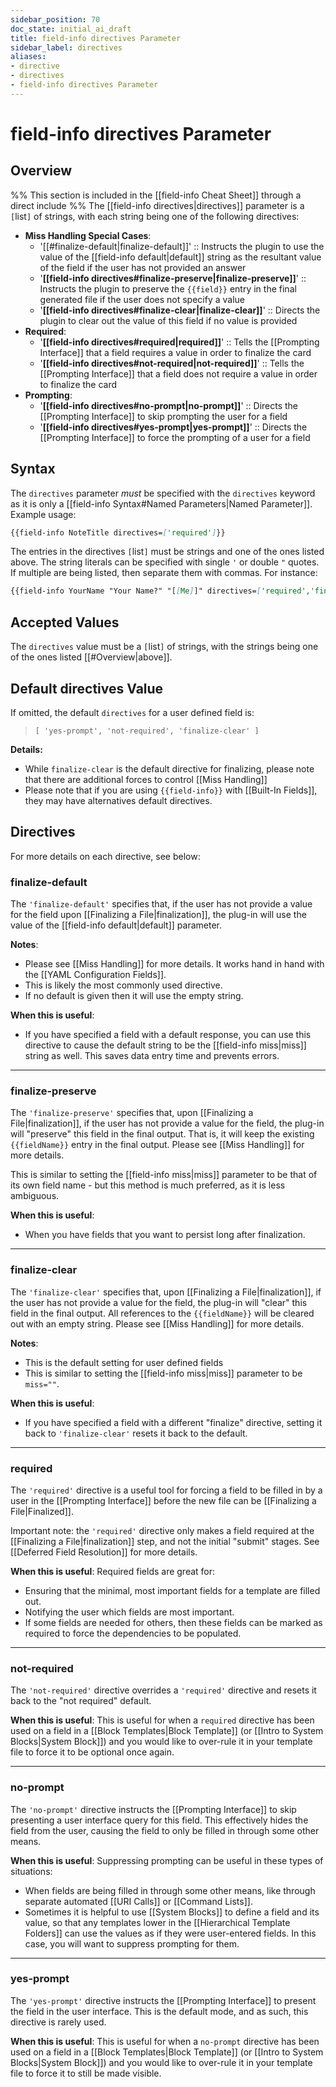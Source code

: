 ```yaml
---
sidebar_position: 70
doc_state: initial_ai_draft
title: field-info directives Parameter
sidebar_label: directives
aliases:
- directive
- directives
- field-info directives Parameter
---
```

# field-info directives Parameter

## Overview
%% This section is included in the [[field-info Cheat Sheet]] through a direct include %%
The [[field-info directives|directives]] parameter is a `[`list`]` of strings, with each string being one of the following directives:

- **Miss Handling Special Cases**:
	- '[[#finalize-default|finalize-default]]' :: Instructs the plugin to use the value of the [[field-info default|default]] string as the resultant value of the field if the user has not provided an answer
	- '**[[field-info directives#finalize-preserve|finalize-preserve]]**' :: Instructs the plugin to preserve the `{{field}}` entry in the final generated file if the user does not specify a value
	- '**[[field-info directives#finalize-clear|finalize-clear]]**' :: Directs the plugin to clear out the value of this field if no value is provided
- **Required**: 
	- '**[[field-info directives#required|required]]**' :: Tells the [[Prompting Interface]] that a field requires a value in order to finalize the card
	- '**[[field-info directives#not-required|not-required]]**' :: Tells the [[Prompting Interface]] that a field does not require a value in order to finalize the card
- **Prompting**:
	- '**[[field-info directives#no-prompt|no-prompt]]**' :: Directs the [[Prompting Interface]] to skip prompting the user for a field
	- '**[[field-info directives#yes-prompt|yes-prompt]]**' :: Directs the [[Prompting Interface]] to force the prompting of a user for a field

## Syntax
The `directives` parameter *must* be specified with the `directives` keyword as it is only a [[field-info Syntax#Named Parameters|Named Parameter]]. Example usage:

```md title="Sample directives parameter"
{{field-info NoteTitle directives=['required']}}
```

The entries in the directives `[`list`]` must be strings and one of the ones listed above. The string literals can be specified with single `'` or double `"` quotes. If multiple are being listed, then separate them with commas. For instance:

```md title="Sample multiple directives parameter"
{{field-info YourName "Your Name?" "[[Me]]" directives=['required','finalize-default']}}
```

## Accepted Values
The `directives` value must be a `[`list`]` of strings, with the strings being one of the ones listed [[#Overview|above]].

## Default directives Value
If omitted, the default `directives` for a user defined field is:

> `[ 'yes-prompt', 'not-required', 'finalize-clear' ] `

**Details:**
- While `finalize-clear` is the default directive for finalizing, please note that there are additional forces to control [[Miss Handling]]
- Please note that if you are using `{{field-info}}` with [[Built-In Fields]], they may have alternatives default directives.

## Directives
For more details on each directive, see below:

### finalize-default
The `'finalize-default'` specifies that, if the user has not provide a value for the field upon [[Finalizing a File|finalization]], the plug-in will use the value of the [[field-info default|default]] parameter.  

**Notes**:
- Please see [[Miss Handling]] for more details. It works hand in hand with the [[YAML Configuration Fields]].
- This is likely the most commonly used directive. 
- If no default is given then it will use the empty string. 

**When this is useful**: 
- If you have specified a field with a default response, you can use this directive to cause the default string to be the [[field-info miss|miss]] string as well. This saves data entry time and prevents errors.


---
### finalize-preserve
The `'finalize-preserve'` specifies that, upon [[Finalizing a File|finalization]], if the user has not provide a value for the field, the plug-in will "preserve" this field in the final output. That is, it will keep the existing `{{fieldName}}` entry in the final output. Please see [[Miss Handling]] for more details.

This is similar to setting the [[field-info miss|miss]] parameter to be that of its own field name - but this method is much preferred, as it is less ambiguous. 

**When this is useful**: 
- When you have fields that you want to persist long after finalization. 


---
### finalize-clear
The `'finalize-clear'` specifies that, upon [[Finalizing a File|finalization]], if the user has not provide a value for the field, the plug-in will "clear" this field in the final output. All references to the `{{fieldName}}` will be cleared out with an empty string. Please see [[Miss Handling]] for more details.

**Notes**:
- This is the default setting for user defined fields
- This is similar to setting the [[field-info miss|miss]] parameter to be `miss=""`.

**When this is useful**: 
- If you have specified a field with a different "finalize" directive, setting it back to `'finalize-clear'` resets it back to the default. 

---
### required
The `'required'` directive is a useful tool for forcing a field to be filled in by a user in the [[Prompting Interface]] before the new file can be [[Finalizing a File|Finalized]].

Important note: the `'required'` directive only makes a field required at the [[Finalizing a File|finalization]] step, and not the initial "submit" stages. See [[Deferred Field Resolution]] for more details. 

**When this is useful**: Required fields are great for:
- Ensuring that the minimal, most important fields for a template are filled out.
- Notifying the user which fields are most important. 
- If some fields are needed for others, then these fields can be marked as required to force the dependencies to be populated. 

---
### not-required
The `'not-required'` directive overrides a `'required'` directive and resets it back to the "not required" default. 

**When this is useful**: This is useful for when a `required` directive has been used on a field in a [[Block Templates|Block Template]] (or [[Intro to System Blocks|System Block]]) and you would like to over-rule it in your template file to force it to be optional once again.

---
### no-prompt
The `'no-prompt'` directive instructs the [[Prompting Interface]] to skip presenting a user interface query for this field. This effectively hides the field from the user, causing the field to only be filled in through some other means.

**When this is useful**: Suppressing prompting can be useful in these types of situations:
- When fields are being filled in through some other means, like through separate automated [[URI Calls]] or [[Command Lists]].
- Sometimes it is helpful to use [[System Blocks]] to define a field and its value, so that any templates lower in the [[Hierarchical Template Folders]] can use the values as if they were user-entered fields. In this case, you will want to suppress prompting for them.

---
### yes-prompt
The `'yes-prompt'` directive instructs the [[Prompting Interface]] to present the field in the user interface. This is the default mode, and as such, this directive is rarely used. 

**When this is useful**: This is useful for when a `no-prompt` directive has been used on a field in a [[Block Templates|Block Template]] (or [[Intro to System Blocks|System Block]]) and you would like to over-rule it in your template file to force it to still be made visible. 





